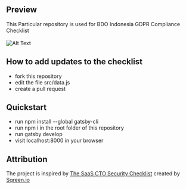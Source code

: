 ## Preview
This Particular repository is used for BDO Indonesia GDPR Compliance Checklist
<br><br>
![Alt Text](https://media.giphy.com/media/2xPY9i1QJA0CMMZXu5/giphy.gif)

## How to add updates to the checklist

- fork this repository
- edit the file src/data.js
- create a pull request


## Quickstart

- run npm install --global gatsby-cli
- run npm i in the root folder of this repository
- run gatsby develop
- visit localhost:8000 in your browser

## Attribution

The project is inspired by [The SaaS CTO Security Checklist](https://cto-security-checklist.sqreen.io/) 
created by [Sqreen.io](https://www.sqreen.io/)



